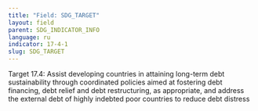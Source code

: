 ```yaml
---
title: "Field: SDG_TARGET"
layout: field
parent: SDG_INDICATOR_INFO
language: ru
indicator: 17-4-1
slug: SDG_TARGET
---
```

Target 17.4: Assist developing countries in attaining long-term debt sustainability through coordinated policies aimed at fostering debt financing, debt relief and debt restructuring, as appropriate, and address the external debt of highly indebted poor countries to reduce debt distress